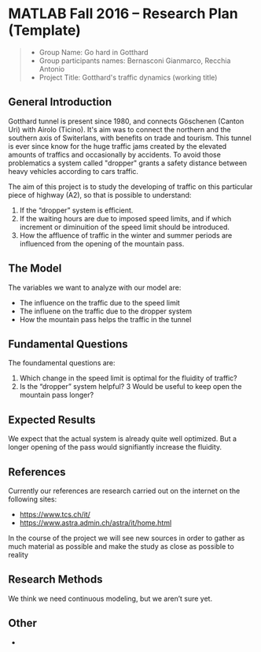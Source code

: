 # MATLAB Fall 2016 – Research Plan (Template)

> * Group Name: Go hard in Gotthard
> * Group participants names: Bernasconi Gianmarco, Recchia Antonio
> * Project Title: Gotthard's traffic dynamics (working title)


## General Introduction

Gotthard tunnel is present since 1980, and connects Göschenen (Canton Uri) with Airolo (Ticino).
It's aim was to connect the northern and the southern axis of Switerlans, with benefits on trade and tourism. 
This tunnel is ever since know for the huge traffic jams created by the elevated amounts of traffics and occasionally by accidents. 
To avoid those problematics a system called "dropper" grants a safety distance between heavy vehicles according to cars traffic.

The aim of this project is to study the developing of traffic on this particular piece of highway (A2), so that is possible to understand:

1.	If the “dropper” system is efficient.
2.	If the waiting hours are due to imposed speed limits, and if which increment or diminuition of the speed limit should be introduced.
3.	How the affluence of traffic in the winter and summer periods are influenced from the opening of the mountain pass.


## The Model

The variables we want to analyze with our model are:

-	The influence on the traffic due to the speed limit
-	The influene on the traffic due to the dropper system
-	How the mountain pass helps the traffic in the tunnel


## Fundamental Questions

The foundamental questions are: 

1.  Which change in the speed limit is optimal for the fluidity of traffic?
2.  Is the “dropper” system helpful?
3   Would be useful to keep open the mountain pass longer?


## Expected Results

We expect that the actual system is already quite well optimized. But a longer opening of the pass would signifiantly increase the fluidity.


## References 

Currently our references are research carried out on the internet on the following sites:

- https://www.tcs.ch/it/
- https://www.astra.admin.ch/astra/it/home.html

In the course of the project we will see new sources in order to gather as much material as possible and make the study as close as possible to reality


## Research Methods

We think we need continuous modeling, but we aren’t sure yet.


## Other

-

